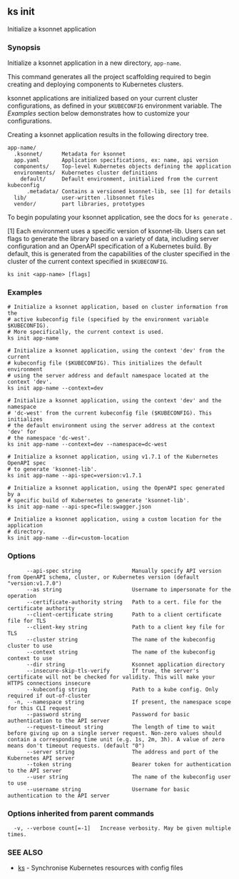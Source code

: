 ## ks init

Initialize a ksonnet application

### Synopsis


Initialize a ksonnet application in a new directory, `app-name`.

This command generates all the project scaffolding required to begin creating and
deploying components to Kubernetes clusters.

ksonnet applications are initialized based on your current cluster configurations,
as defined in your `$KUBECONFIG` environment variable. The *Examples*
section below demonstrates how to customize your configurations.

Creating a ksonnet application results in the following directory tree.

    app-name/
      .ksonnet/      Metadata for ksonnet
      app.yaml       Application specifications, ex: name, api version
      components/    Top-level Kubernetes objects defining the application
      environments/  Kubernetes cluster definitions
        default/     Default environment, initialized from the current kubeconfig
          .metadata/ Contains a versioned ksonnet-lib, see [1] for details
      lib/           user-written .libsonnet files
      vendor/        part libraries, prototypes

To begin populating your ksonnet application, see the docs for `ks generate` .

[1] Each environment uses a specific version of ksonnet-lib. Users can set flags
to generate the library based on a variety of data, including server
configuration and an OpenAPI specification of a Kubernetes build. By default,
this is generated from the capabilities of the cluster specified in the cluster
of the current context specified in `$KUBECONFIG`.


```
ks init <app-name> [flags]
```

### Examples

```
# Initialize a ksonnet application, based on cluster information from the
# active kubeconfig file (specified by the environment variable $KUBECONFIG).
# More specifically, the current context is used.
ks init app-name

# Initialize a ksonnet application, using the context 'dev' from the current
# kubeconfig file ($KUBECONFIG). This initializes the default environment
# using the server address and default namespace located at the context 'dev'.
ks init app-name --context=dev

# Initialize a ksonnet application, using the context 'dev' and the namespace
# 'dc-west' from the current kubeconfig file ($KUBECONFIG). This initializes
# the default environment using the server address at the context 'dev' for
# the namespace 'dc-west'.
ks init app-name --context=dev --namespace=dc-west

# Initialize a ksonnet application, using v1.7.1 of the Kubernetes OpenAPI spec
# to generate 'ksonnet-lib'.
ks init app-name --api-spec=version:v1.7.1

# Initialize a ksonnet application, using the OpenAPI spec generated by a
# specific build of Kubernetes to generate 'ksonnet-lib'.
ks init app-name --api-spec=file:swagger.json

# Initialize a ksonnet application, using a custom location for the application
# directory.
ks init app-name --dir=custom-location
```

### Options

```
      --api-spec string                Manually specify API version from OpenAPI schema, cluster, or Kubernetes version (default "version:v1.7.0")
      --as string                      Username to impersonate for the operation
      --certificate-authority string   Path to a cert. file for the certificate authority
      --client-certificate string      Path to a client certificate file for TLS
      --client-key string              Path to a client key file for TLS
      --cluster string                 The name of the kubeconfig cluster to use
      --context string                 The name of the kubeconfig context to use
      --dir string                     Ksonnet application directory
      --insecure-skip-tls-verify       If true, the server's certificate will not be checked for validity. This will make your HTTPS connections insecure
      --kubeconfig string              Path to a kube config. Only required if out-of-cluster
  -n, --namespace string               If present, the namespace scope for this CLI request
      --password string                Password for basic authentication to the API server
      --request-timeout string         The length of time to wait before giving up on a single server request. Non-zero values should contain a corresponding time unit (e.g. 1s, 2m, 3h). A value of zero means don't timeout requests. (default "0")
      --server string                  The address and port of the Kubernetes API server
      --token string                   Bearer token for authentication to the API server
      --user string                    The name of the kubeconfig user to use
      --username string                Username for basic authentication to the API server
```

### Options inherited from parent commands

```
  -v, --verbose count[=-1]   Increase verbosity. May be given multiple times.
```

### SEE ALSO
* [ks](ks.md)	 - Synchronise Kubernetes resources with config files

